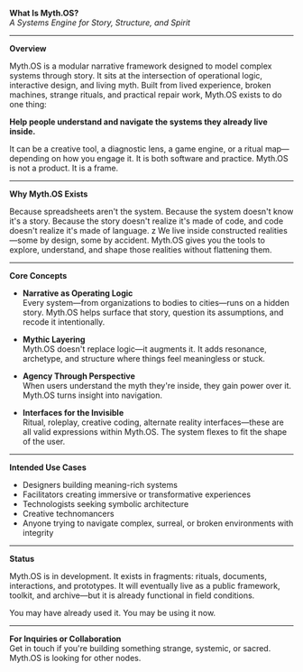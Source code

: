 **What Is Myth.OS?**  
*A Systems Engine for Story, Structure, and Spirit*

---

**Overview**

Myth.OS is a modular narrative framework designed to model complex systems through story. It sits at the intersection of operational logic, interactive design, and living myth. Built from lived experience, broken machines, strange rituals, and practical repair work, Myth.OS exists to do one thing:

**Help people understand and navigate the systems they already live inside.**

It can be a creative tool, a diagnostic lens, a game engine, or a ritual map—depending on how you engage it. It is both software and practice. Myth.OS is not a product. It is a frame.

---

**Why Myth.OS Exists**

Because spreadsheets aren't the system.
Because the system doesn't know it's a story.
Because the story doesn't realize it's made of code, and code doesn't realize it's made of language.
z
We live inside constructed realities—some by design, some by accident. Myth.OS gives you the tools to explore, understand, and shape those realities without flattening them.

---

**Core Concepts**

- **Narrative as Operating Logic**  
  Every system—from organizations to bodies to cities—runs on a hidden story. Myth.OS helps surface that story, question its assumptions, and recode it intentionally.

- **Mythic Layering**  
  Myth.OS doesn't replace logic—it augments it. It adds resonance, archetype, and structure where things feel meaningless or stuck.

- **Agency Through Perspective**  
  When users understand the myth they're inside, they gain power over it. Myth.OS turns insight into navigation.

- **Interfaces for the Invisible**  
  Ritual, roleplay, creative coding, alternate reality interfaces—these are all valid expressions within Myth.OS. The system flexes to fit the shape of the user.

---

**Intended Use Cases**

- Designers building meaning-rich systems
- Facilitators creating immersive or transformative experiences
- Technologists seeking symbolic architecture
- Creative technomancers
- Anyone trying to navigate complex, surreal, or broken environments with integrity

---

**Status**

Myth.OS is in development. It exists in fragments: rituals, documents, interactions, and prototypes. It will eventually live as a public framework, toolkit, and archive—but it is already functional in field conditions.

You may have already used it. You may be using it now.

---

**For Inquiries or Collaboration**  
Get in touch if you're building something strange, systemic, or sacred. Myth.OS is looking for other nodes.

